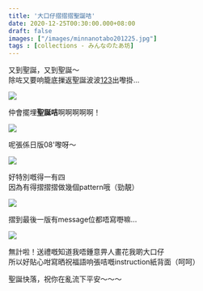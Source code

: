 ```yaml
---
title: '大口仔摺摺摺聖誕咭'
date: 2020-12-25T00:30:00.000+08:00
draft: false
images: ["/images/minnanotabo201225.jpg"]
tags : [collections - みんなのたあ坊]
---
```


又到聖誕，又到聖誕～  
除咗又要响籠底摷返聖誕波波[1](https://hidie.net/minnanotabo131222/)[2](https://hidie.net/minnanotabo141225/)[3](https://hidie.net/minnanotabo151225/)出嚟掛...

![](/images/minnanotabo201225.jpg)

仲會擺埋**聖誕咭**啊啊啊啊啊！

![](/images/minnanotabo201225a.jpg)

呢張係日版08'嚟呀～  

![](/images/minnanotabo201225b.jpg)

好特別嘅得一有四  
因為有得摺摺摺做幾個pattern哦（勁靚）

![](/images/minnanotabo201225c.jpg)

摺到最後一版有message位都唔寫嘢嘛...

![](/images/minnanotabo201225d.jpg)

無計啦！送禮嘅知道我唔鍾意畀人畫花我啲大口仔  
所以好貼心咁寫晒祝福語响張咭嘅instruction紙背面（呵呵）  
  
  
  
聖誕快落，祝你在亂流下平安～～～  
